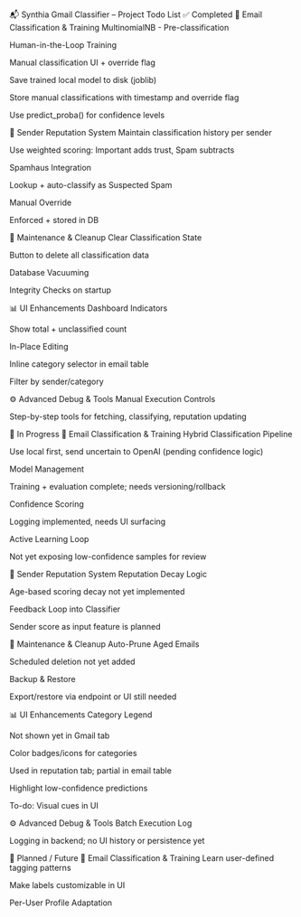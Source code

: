 📬 Synthia Gmail Classifier – Project Todo List
✅ Completed
🔄 Email Classification & Training
MultinomialNB - Pre-classification

Human-in-the-Loop Training

Manual classification UI + override flag

Save trained local model to disk (joblib)

Store manual classifications with timestamp and override flag

Use predict_proba() for confidence levels

🧠 Sender Reputation System
Maintain classification history per sender

Use weighted scoring: Important adds trust, Spam subtracts

Spamhaus Integration

Lookup + auto-classify as Suspected Spam

Manual Override

Enforced + stored in DB

🧰 Maintenance & Cleanup
Clear Classification State

Button to delete all classification data

Database Vacuuming

Integrity Checks on startup

📊 UI Enhancements
Dashboard Indicators

Show total + unclassified count

In-Place Editing

Inline category selector in email table

Filter by sender/category

⚙️ Advanced Debug & Tools
Manual Execution Controls

Step-by-step tools for fetching, classifying, reputation updating

🔧 In Progress
🔄 Email Classification & Training
Hybrid Classification Pipeline

Use local first, send uncertain to OpenAI (pending confidence logic)

Model Management

Training + evaluation complete; needs versioning/rollback

Confidence Scoring

Logging implemented, needs UI surfacing

Active Learning Loop

Not yet exposing low-confidence samples for review

🧠 Sender Reputation System
Reputation Decay Logic

Age-based scoring decay not yet implemented

Feedback Loop into Classifier

Sender score as input feature is planned

🧰 Maintenance & Cleanup
Auto-Prune Aged Emails

Scheduled deletion not yet added

Backup & Restore

Export/restore via endpoint or UI still needed

📊 UI Enhancements
Category Legend

Not shown yet in Gmail tab

Color badges/icons for categories

Used in reputation tab; partial in email table

Highlight low-confidence predictions

To-do: Visual cues in UI

⚙️ Advanced Debug & Tools
Batch Execution Log

Logging in backend; no UI history or persistence yet

📝 Planned / Future
🔄 Email Classification & Training
Learn user-defined tagging patterns

Make labels customizable in UI

Per-User Profile Adaptation

